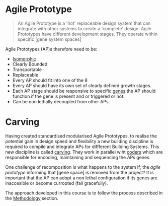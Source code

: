 # Agile Prototype

>An Agile Prototype is a 'hot' replaceable design system that can integrate with other systems to create a 'complete' design. Agile Prototypes have different development stages. They operate within specific [gene system spaces]

Agile Prototypes (AP)s therefore need to be:
* [Isomorphic](https://en.wikibooks.org/wiki/Systems_Theory/Isomorphic_Systems)
* Clearly Bounded
* Transportable
* Replaceable
* Every AP should fit into one of the 8 
* Every AP should have its own set of clearly defined growth stages.
* Each AP stage should be responsive to specific [genes] the AP should function if the gene is present and or triggered or not.
* Can be non lethally decoupled from other APs.

# Carving
Having created standardised modularised Agile Prototypes, to realise the potential gain in design speed and flexibility a new building discipline is required to compile and integrate APs for diffferent Building Systems. This new discipline is called [carving]. They work in parallel wiht [coders] which are responsible for encoding, maintaining and sequencing the APs genes. 

One challenge of recomposition is what happens to the system if; the *agile prototype* informing that [gene space] is removed from the project? It is important that the AP can adopt a non lethal configuration if its genes are inaccesible or become curropted (fail gracefully).

The approach developed in this course is to follow the process described in the [Methodology](/Agile/Methodology) section.


<!-- links --> 
[genes]: /Agile/Genes
[carving]: /Agile/Concepts/Carving
[coders]: /Agile/Concepts/Coders

